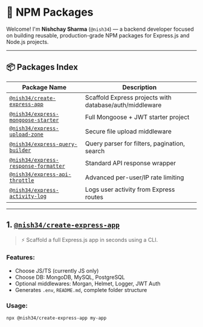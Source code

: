 # 🧰 NPM Packages

Welcome! I'm **Nishchay Sharma** (`@nish34`) — a backend developer focused on building reusable, production-grade NPM packages for Express.js and Node.js projects.

---

## 📦 Packages Index

| Package Name | Description |
|--------------|-------------|
| [`@nish34/create-express-app`](#1-create-express-app) | Scaffold Express projects with database/auth/middleware |
| [`@nish34/express-mongoose-starter`](#2-express-mongoose-starter) | Full Mongoose + JWT starter project |
| [`@nish34/express-upload-zone`](#3-express-upload-zone) | Secure file upload middleware |
| [`@nish34/express-query-builder`](#4-express-query-builder) | Query parser for filters, pagination, search |
| [`@nish34/express-response-formatter`](#5-express-response-formatter) | Standard API response wrapper |
| [`@nish34/express-api-throttle`](#6-express-api-throttle) | Advanced per-user/IP rate limiting |
| [`@nish34/express-activity-log`](#7-express-activity-log) | Logs user activity from Express routes |

---

## 1. [`@nish34/create-express-app`](https://www.npmjs.com/package/@nish34/create-express-app)

> ⚡ Scaffold a full Express.js app in seconds using a CLI.

### Features:
- Choose JS/TS (currently JS only)
- Choose DB: MongoDB, MySQL, PostgreSQL
- Optional middlewares: Morgan, Helmet, Logger, JWT Auth
- Generates `.env`, `README.md`, complete folder structure

### Usage:
```bash
npx @nish34/create-express-app my-app
